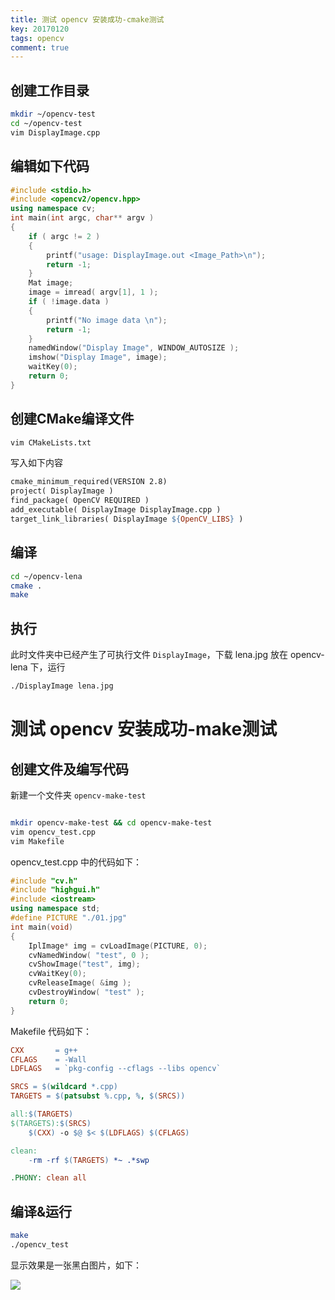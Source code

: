 ```yaml
---
title: 测试 opencv 安装成功-cmake测试
key: 20170120
tags: opencv
comment: true
---
```


## 创建工作目录

```bash
mkdir ~/opencv-test
cd ~/opencv-test
vim DisplayImage.cpp
```

## 编辑如下代码

```cpp
#include <stdio.h>
#include <opencv2/opencv.hpp>
using namespace cv;
int main(int argc, char** argv )
{
	if ( argc != 2 )
	{
		printf("usage: DisplayImage.out <Image_Path>\n");
		return -1;
	}
	Mat image;
	image = imread( argv[1], 1 );
	if ( !image.data )
	{
		printf("No image data \n");
		return -1;
	}
	namedWindow("Display Image", WINDOW_AUTOSIZE );
	imshow("Display Image", image);
	waitKey(0);
	return 0;
}
```

## 创建CMake编译文件

```bash
vim CMakeLists.txt
```

写入如下内容

```makefile
cmake_minimum_required(VERSION 2.8)
project( DisplayImage )
find_package( OpenCV REQUIRED )
add_executable( DisplayImage DisplayImage.cpp )
target_link_libraries( DisplayImage ${OpenCV_LIBS} )
```

## 编译

```bash
cd ~/opencv-lena
cmake .
make
```

## 执行

此时文件夹中已经产生了可执行文件 `DisplayImage`，下载 lena.jpg 放在 opencv-lena 下，运行

```bash
./DisplayImage lena.jpg
```

# 测试 opencv 安装成功-make测试

## 创建文件及编写代码

新建一个文件夹 `opencv-make-test`

```bash

mkdir opencv-make-test && cd opencv-make-test
vim opencv_test.cpp
vim Makefile
```

opencv_test.cpp 中的代码如下：

```cpp
#include "cv.h"
#include "highgui.h"
#include <iostream>
using namespace std;
#define	PICTURE	"./01.jpg"
int main(void)
{
    IplImage* img = cvLoadImage(PICTURE, 0);
    cvNamedWindow( "test", 0 );
    cvShowImage("test", img);
    cvWaitKey(0);
    cvReleaseImage( &img );
    cvDestroyWindow( "test" );
    return 0;
}
```

Makefile 代码如下：

```makefile
CXX       = g++
CFLAGS    = -Wall 
LDFLAGS   = `pkg-config --cflags --libs opencv`

SRCS = $(wildcard *.cpp)
TARGETS = $(patsubst %.cpp, %, $(SRCS))

all:$(TARGETS)
$(TARGETS):$(SRCS)
	$(CXX) -o $@ $< $(LDFLAGS) $(CFLAGS)

clean:
	-rm -rf $(TARGETS) *~ .*swp

.PHONY: clean all
```

## 编译&运行

```bash
make
./opencv_test
```

显示效果是一张黑白图片，如下：

![](http://images.fuyix.cn/17-5-21/65283448-file_1495351469524_455d.png)
